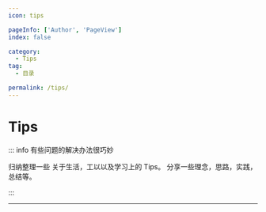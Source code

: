 ```yaml
---
icon: tips

pageInfo: ['Author', 'PageView']
index: false

category:
  - Tips
tag:
  - 目录

permalink: /tips/
---
```


# Tips

::: info 有些问题的解决办法很巧妙

归纳整理一些 关于生活，工以以及学习上的 Tips。
分享一些理念，思路，实践，总结等。

:::

---

<Catalog base='/tips/' />
